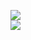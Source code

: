[![](https://img.shields.io/badge/Made%20With-Github%20Spray-lightgrey.svg?style=for-the-badge&logo=github)](https://github.com/Annihil/github-spray#2248)  
[![](https://i.imgur.com/2DrTn0Z.gif)](https://github.com/Annihil/github-spray)